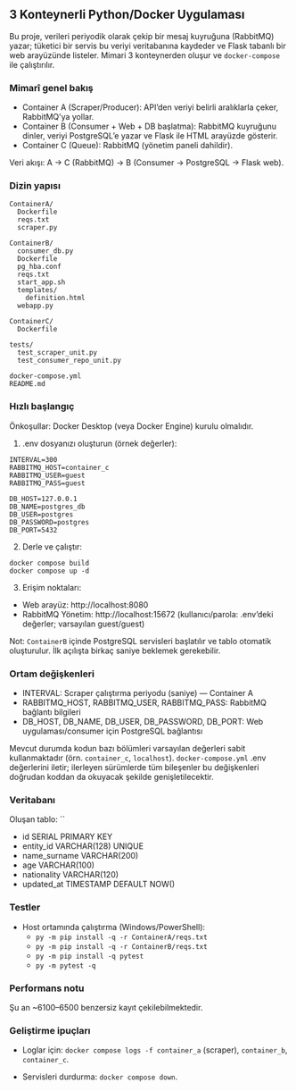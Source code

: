 ## 3 Konteynerli Python/Docker Uygulaması

Bu proje, verileri periyodik olarak çekip bir mesaj kuyruğuna (RabbitMQ) yazar; tüketici bir servis bu veriyi veritabanına kaydeder ve Flask tabanlı bir web arayüzünde listeler. Mimari 3 konteynerden oluşur ve `docker-compose` ile çalıştırılır.

### Mimarî genel bakış
- Container A (Scraper/Producer): API’den veriyi belirli aralıklarla çeker, RabbitMQ’ya yollar.
- Container B (Consumer + Web + DB başlatma): RabbitMQ kuyruğunu dinler, veriyi PostgreSQL’e yazar ve Flask ile HTML arayüzde gösterir.
- Container C (Queue): RabbitMQ (yönetim paneli dahildir).

Veri akışı: A → C (RabbitMQ) → B (Consumer → PostgreSQL → Flask web).

### Dizin yapısı
```
ContainerA/
  Dockerfile
  reqs.txt
  scraper.py

ContainerB/
  consumer_db.py
  Dockerfile
  pg_hba.conf
  reqs.txt
  start_app.sh
  templates/
    definition.html
  webapp.py

ContainerC/
  Dockerfile

tests/
  test_scraper_unit.py
  test_consumer_repo_unit.py

docker-compose.yml
README.md
```

### Hızlı başlangıç
Önkoşullar: Docker Desktop (veya Docker Engine) kurulu olmalıdır.

1) .env dosyanızı oluşturun (örnek değerler):
```
INTERVAL=300
RABBITMQ_HOST=container_c
RABBITMQ_USER=guest
RABBITMQ_PASS=guest

DB_HOST=127.0.0.1
DB_NAME=postgres_db
DB_USER=postgres
DB_PASSWORD=postgres
DB_PORT=5432
```

2) Derle ve çalıştır:
```
docker compose build
docker compose up -d
```

3) Erişim noktaları:
- Web arayüz: http://localhost:8080
- RabbitMQ Yönetim: http://localhost:15672 (kullanıcı/parola: .env’deki değerler; varsayılan guest/guest)

Not: `ContainerB` içinde PostgreSQL servisleri başlatılır ve tablo otomatik oluşturulur. İlk açılışta birkaç saniye beklemek gerekebilir.

### Ortam değişkenleri
- INTERVAL: Scraper çalıştırma periyodu (saniye) — Container A
- RABBITMQ_HOST, RABBITMQ_USER, RABBITMQ_PASS: RabbitMQ bağlantı bilgileri
- DB_HOST, DB_NAME, DB_USER, DB_PASSWORD, DB_PORT: Web uygulaması/consumer için PostgreSQL bağlantısı

Mevcut durumda kodun bazı bölümleri varsayılan değerleri sabit kullanmaktadır (örn. `container_c`, `localhost`). `docker-compose.yml` .env değerlerini iletir; ilerleyen sürümlerde tüm bileşenler bu değişkenleri doğrudan koddan da okuyacak şekilde genişletilecektir.

### Veritabanı
Oluşan tablo: ``
- id SERIAL PRIMARY KEY
- entity_id VARCHAR(128) UNIQUE
- name_surname VARCHAR(200)
- age VARCHAR(100)
- nationality VARCHAR(120)
- updated_at TIMESTAMP DEFAULT NOW()

### Testler
- Host ortamında çalıştırma (Windows/PowerShell):
  - `py -m pip install -q -r ContainerA/reqs.txt`
  - `py -m pip install -q -r ContainerB/reqs.txt`
  - `py -m pip install -q pytest`
  - `py -m pytest -q`

### Performans notu
Şu an ~6100–6500 benzersiz kayıt çekilebilmektedir.

### Geliştirme ipuçları
- Loglar için: `docker compose logs -f container_a` (scraper), `container_b`, `container_c`.

- Servisleri durdurma: `docker compose down`.
